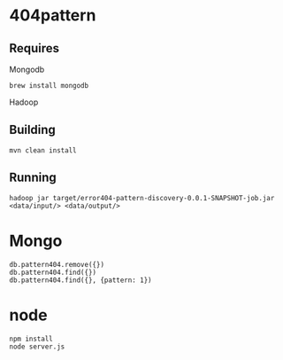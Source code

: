 404pattern
==========

Requires
--------

Mongodb

```
brew install mongodb
```

Hadoop

Building
--------

```
mvn clean install
```


Running
-------

```
hadoop jar target/error404-pattern-discovery-0.0.1-SNAPSHOT-job.jar <data/input/> <data/output/>
```

# Mongo
```
db.pattern404.remove({})
db.pattern404.find({})
db.pattern404.find({}, {pattern: 1})
```


# node
```
npm install
node server.js
``` 